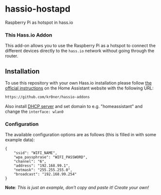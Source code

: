# hassio-hostapd
Raspberry Pi as hotspot in hass.io

### This Hass.io Addon

This add-on allows you  to use the Raspberry Pi as a hotspot to connect the different devices directly to the `hass.io` network without going through the router.

## Installation

To use this repository with your own Hass.io installation please follow [the official instructions](https://www.home-assistant.io/hassio/installing_third_party_addons/) on the Home Assistant website with the following URL:

```txt
https://github.com/kr0ner/hassio-addons
```

Also install [DHCP server](https://github.com/home-assistant/addons/blob/master/dhcp_server/README.md) and set domain to e.g. "homeassistant" and change the ```interface: wlan0```

### Configuration

The available configuration options are as follows (this is filled in with some example data):

```
{
    "ssid": "WIFI_NAME",
    "wpa_passphrase": "WIFI_PASSWORD",
    "channel": "6",
    "address": "192.168.99.1",
    "netmask": "255.255.255.0",
    "broadcast": "192.168.99.254"
}
```
**Note**: _This is just an example, don't copy and paste it! Create your own!_

